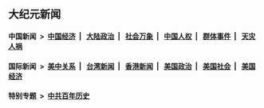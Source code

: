 ## 大纪元新闻

#### 中国新闻 &nbsp;>&nbsp; [中国经济](indexes/ncid283/README.md?03270045) &nbsp;| &nbsp; [大陆政治](indexes/ncid277/README.md?03270045) &nbsp;| &nbsp; [社会万象](indexes/ncid282/README.md?03270045) &nbsp;| &nbsp; [中国人权](indexes/ncid278/README.md?03270045) &nbsp;| &nbsp; [群体事件](indexes/ncid279/README.md?03270045) &nbsp;| &nbsp; [天灾人祸](indexes/ncid280/README.md?03270045)

#### 国际新闻 &nbsp;>&nbsp; [美中关系](indexes/nf1412576/README.md?03270045) &nbsp;| &nbsp; [台湾新闻](indexes/ncid1349361/README.md?03270045) &nbsp;| &nbsp; [香港新闻](indexes/ncid1349362/README.md?03270045) &nbsp;| &nbsp; [美国政治](indexes/ncid1078159/README.md?03270045) &nbsp;| &nbsp; [美国社会](indexes/ncid1078160/README.md?03270045) &nbsp;| &nbsp; [美国经济](indexes/ncid1078158/README.md?03270045)

#### 特别专题 &nbsp;>&nbsp; [中共百年历史](https://github.com/epoch-news/epoch-special/blob/master/README.md?03270045)  
